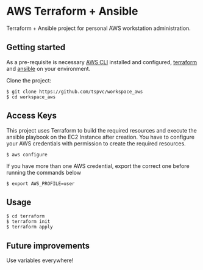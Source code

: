 # AWS Terraform + Ansible

Terraform + Ansible project for personal AWS workstation administration.

## Getting started

As a pre-requisite is necessary [AWS CLI][1] installed and configured, [terraform][2] and [ansible][3] on your environment.

Clone the project:

    $ git clone https://github.com/tspvc/workspace_aws
    $ cd workspace_aws

## Access Keys

This project uses Terraform to build the required resources and execute the ansible playbook on the EC2 Instance after creation. You have to configure your AWS credentials with permission to create the required resources.

    $ aws configure

If you have more than one AWS credential, export the correct one before running the commands below

    $ export AWS_PROFILE=user

## Usage

    $ cd terraform
    $ terraform init
    $ terraform apply
    
## Future improvements

Use variables everywhere!

[1]: http://docs.aws.amazon.com/cli/latest/userguide/cli-chap-getting-started.html
[2]: https://learn.hashicorp.com/terraform/getting-started/install.html
[3]: https://docs.ansible.com/ansible/latest/installation_guide/intro_installation.html
